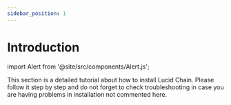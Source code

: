 ```yaml
---
sidebar_position: 1
---
```


# Introduction

import Alert from '@site/src/components/Alert.js';

This section is a detailed tutorial about how to install Lucid Chain. Please follow it step by step and do not forget to check troubleshooting in case you are having problems in installation not commented here.
